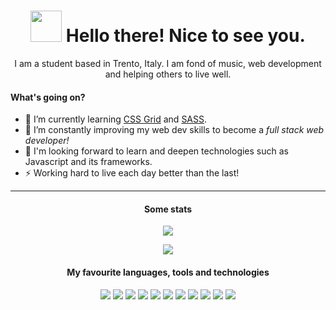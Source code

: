 <div align="center">
  <h1><img src="https://emojis.slackmojis.com/emojis/images/1536351075/4594/blob-wave.gif?1536351075" width="50"/> Hello there! Nice to see you.</h1>

  <p>I am a student based in Trento, Italy. I am fond of music, web development and helping others to live well.</p>
</div>

#### What's going on?

- 🌱 I’m currently learning [CSS Grid](https://github.com/Santeenee/learning-CSS-grid) and [SASS](https://github.com/Santeenee/learning-SASS).
- 🔭 I’m constantly improving my web dev skills to become a <em>full stack web developer!</em>
- 📆 I'm looking forward to learn and deepen technologies such as Javascript and its frameworks.
- ⚡ Working hard to live each day better than the last!

---
<div align="center">
  <h4>Some stats</h4>
  
  <a href="https://github.com/Santeenee?tab=repositories&q=&type=public"><img src="https://github-readme-stats.vercel.app/api/top-langs/?username=santeenee&layout=compact"/></a>
  
  <a href="https://github.com/Santeenee?tab=repositories&q=&type=public"><img src="https://github-readme-stats.vercel.app/api?username=Santeenee&show_icons=true&hide=[%22issues%22]"/></a>

  <h4>My favourite languages, tools and technologies</h4>

  <img src="https://img.shields.io/badge/VS_Code-0078D4?style=for-the-badge&logo=visual%20studio%20code&logoColor=white"/>
  <img src="https://img.shields.io/badge/HTML5-E34F26?style=for-the-badge&logo=html5&logoColor=white"/>
  <img src="https://img.shields.io/badge/CSS3-1572B6?style=for-the-badge&logo=css3&logoColor=white"/>
  <img src="https://img.shields.io/badge/Sass-CC6699?style=for-the-badge&logo=sass&logoColor=white"/>
  <img src="https://img.shields.io/badge/JavaScript-F7DF1E?style=for-the-badge&logo=javascript&logoColor=black"/>
  <img src="https://img.shields.io/badge/Git-F05032?style=for-the-badge&logo=git&logoColor=white"/>
  <img src="https://img.shields.io/badge/GitHub-100000?style=for-the-badge&logo=github&logoColor=white"/>
  <img src="https://img.shields.io/badge/GitLab-330F63?style=for-the-badge&logo=gitlab&logoColor=whitea"/>
  <img src="https://img.shields.io/badge/Node.js-339933?style=for-the-badge&logo=nodedotjs&logoColor=white"/>
  <img src="https://img.shields.io/badge/firebase-ffca28?style=for-the-badge&logo=firebase&logoColor=black"/>
  <img src="https://img.shields.io/badge/Markdown-000000?style=for-the-badge&logo=markdown&logoColor=white"/>
</div>

<!--
**Santeenee/Santeenee** is a ✨ _special_ ✨ repository because its `README.md` (this file) appears on your GitHub profile.

Here are some ideas to get you started:

- 🔭 I’m currently working on ...
- 🌱 I’m currently learning ...
- 👯 I’m looking to collaborate on ...
- 🤔 I’m looking for help with ...
- 💬 Ask me about ...
- 📫 How to reach me: ...
- 😄 Pronouns: ...
- ⚡ Fun fact: ...
-->
